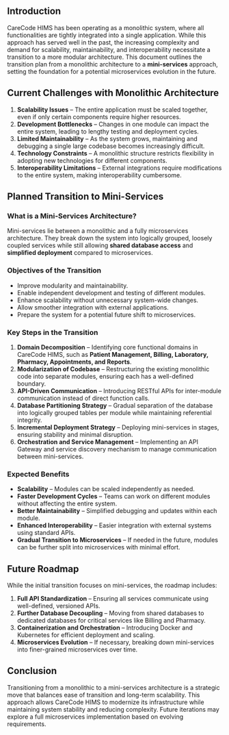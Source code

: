 ## **Introduction**
CareCode HIMS has been operating as a monolithic system, where all functionalities are tightly integrated into a single application. While this approach has served well in the past, the increasing complexity and demand for scalability, maintainability, and interoperability necessitate a transition to a more modular architecture. This document outlines the transition plan from a monolithic architecture to a **mini-services** approach, setting the foundation for a potential microservices evolution in the future.

## **Current Challenges with Monolithic Architecture**
1. **Scalability Issues** – The entire application must be scaled together, even if only certain components require higher resources.
2. **Development Bottlenecks** – Changes in one module can impact the entire system, leading to lengthy testing and deployment cycles.
3. **Limited Maintainability** – As the system grows, maintaining and debugging a single large codebase becomes increasingly difficult.
4. **Technology Constraints** – A monolithic structure restricts flexibility in adopting new technologies for different components.
5. **Interoperability Limitations** – External integrations require modifications to the entire system, making interoperability cumbersome.

## **Planned Transition to Mini-Services**
### **What is a Mini-Services Architecture?**
Mini-services lie between a monolithic and a fully microservices architecture. They break down the system into logically grouped, loosely coupled services while still allowing **shared database access** and **simplified deployment** compared to microservices.

### **Objectives of the Transition**
- Improve modularity and maintainability.
- Enable independent development and testing of different modules.
- Enhance scalability without unnecessary system-wide changes.
- Allow smoother integration with external applications.
- Prepare the system for a potential future shift to microservices.

### **Key Steps in the Transition**
1. **Domain Decomposition** – Identifying core functional domains in CareCode HIMS, such as **Patient Management, Billing, Laboratory, Pharmacy, Appointments, and Reports**.
2. **Modularization of Codebase** – Restructuring the existing monolithic code into separate modules, ensuring each has a well-defined boundary.
3. **API-Driven Communication** – Introducing RESTful APIs for inter-module communication instead of direct function calls.
4. **Database Partitioning Strategy** – Gradual separation of the database into logically grouped tables per module while maintaining referential integrity.
5. **Incremental Deployment Strategy** – Deploying mini-services in stages, ensuring stability and minimal disruption.
6. **Orchestration and Service Management** – Implementing an API Gateway and service discovery mechanism to manage communication between mini-services.

### **Expected Benefits**
- **Scalability** – Modules can be scaled independently as needed.
- **Faster Development Cycles** – Teams can work on different modules without affecting the entire system.
- **Better Maintainability** – Simplified debugging and updates within each module.
- **Enhanced Interoperability** – Easier integration with external systems using standard APIs.
- **Gradual Transition to Microservices** – If needed in the future, modules can be further split into microservices with minimal effort.

## **Future Roadmap**
While the initial transition focuses on mini-services, the roadmap includes:
1. **Full API Standardization** – Ensuring all services communicate using well-defined, versioned APIs.
2. **Further Database Decoupling** – Moving from shared databases to dedicated databases for critical services like Billing and Pharmacy.
3. **Containerization and Orchestration** – Introducing Docker and Kubernetes for efficient deployment and scaling.
4. **Microservices Evolution** – If necessary, breaking down mini-services into finer-grained microservices over time.

## **Conclusion**
Transitioning from a monolithic to a mini-services architecture is a strategic move that balances ease of transition and long-term scalability. This approach allows CareCode HIMS to modernize its infrastructure while maintaining system stability and reducing complexity. Future iterations may explore a full microservices implementation based on evolving requirements.


